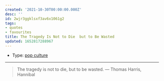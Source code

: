```yaml
---
created: '2021-10-30T00:00:00.000Z'
desc: ''
id: 2wjr3ggklsxf3av6x1061g2
tags:
- quotes
- favourites
title: The Tragedy Is Not to Die  but to Be Wasted
updated: 1652817288967
---
```

   
   
- Type: [pop culture](../../topics/pop%20culture.md)   
   
   
---   
   
> The tragedy is not to die, but to be wasted. — Thomas Harris, Hannibal